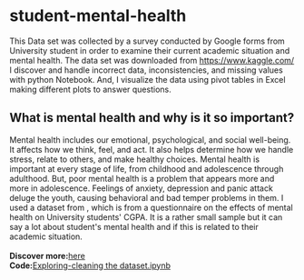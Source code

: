 # student-mental-health

This Data set was collected by a survey conducted by Google 
forms from University student in order to examine their current academic 
situation and mental health. The data set was downloaded from https://www.kaggle.com/
I discover and handle incorrect data, inconsistencies, and missing values with python Notebook.
And, I visualize the data using pivot tables in Excel making different plots to answer questions.

## What is mental health and why is it so important?
Mental health includes our emotional, psychological, and social well-being. It affects how we think, feel, and act. It also helps determine how we handle stress, relate to others, and make healthy choices. Mental health is important at every stage of life, from childhood and adolescence through adulthood. But, poor mental health is a problem that appears more and more in adolescence. Feelings of anxiety, depression and panic attack deluge the youth, causing behavioral  and bad temper problems in them. I used a dataset from , which is from a questionnaire on the effects of mental health on University students' CGPA. It is a rather small sample but it can say a lot about student's mental health and if this is related to their academic situation.<br>
<br>
**Discover more:**[here](https://grigoriaangelou.github.io/student-mental-health/) <br>
**Code:**[Exploring-cleaning the dataset.ipynb](https://github.com/GrigoriaAngelou/student-mental-health/blob/main/Exploring-cleaning%20the%20dataset.ipynb)
